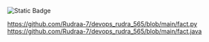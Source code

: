 ![Static Badge](https://img.shields.io/badge/build-passing-brightgreen?style=flat&logo=appveyor&logoColor=violet&logoSize=auto&label=healthiness&labelColor=abcdef&color=fedcba&cacheSeconds=3600)

https://github.com/Rudraa-7/devops_rudra_565/blob/main/fact.py
https://github.com/Rudraa-7/devops_rudra_565/blob/main/fact.java
